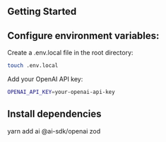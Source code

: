 
## Getting Started


## Configure environment variables:


Create a .env.local file in the root directory:
```bash
touch .env.local
```

Add your OpenAI API key:

```bash
OPENAI_API_KEY=your-openai-api-key
```


## Install dependencies
yarn add ai @ai-sdk/openai zod
